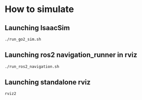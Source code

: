 # How to simulate

## Launching IsaacSim
```bash
./run_go2_sim.sh
```

## Launching ros2 navigation_runner in rviz
```bash
./run_ros2_navigation.sh
```

## Launching standalone rviz
```bash
rviz2
```